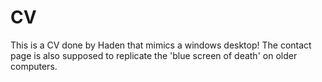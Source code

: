# CV

This is a CV done by Haden that mimics a windows desktop! The contact page is also supposed to replicate the 'blue screen of death' on older computers.
